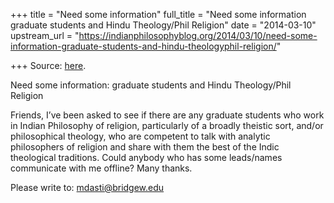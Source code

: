 +++
title = "Need some information"
full_title = "Need some information graduate students and Hindu Theology/Phil Religion"
date = "2014-03-10"
upstream_url = "https://indianphilosophyblog.org/2014/03/10/need-some-information-graduate-students-and-hindu-theologyphil-religion/"

+++
Source: [here](https://indianphilosophyblog.org/2014/03/10/need-some-information-graduate-students-and-hindu-theologyphil-religion/).

Need some information: graduate students and Hindu Theology/Phil Religion

Friends, I’ve been asked to see if there are any graduate students who
work in Indian Philosophy of religion, particularly of a broadly
theistic sort, and/or philosophical theology, who are competent to talk
with analytic philosophers of religion and share with them the best of
the Indic theological traditions. Could anybody who has some leads/names
communicate with me offline? Many thanks.

Please write to: mdasti@bridgew.edu
